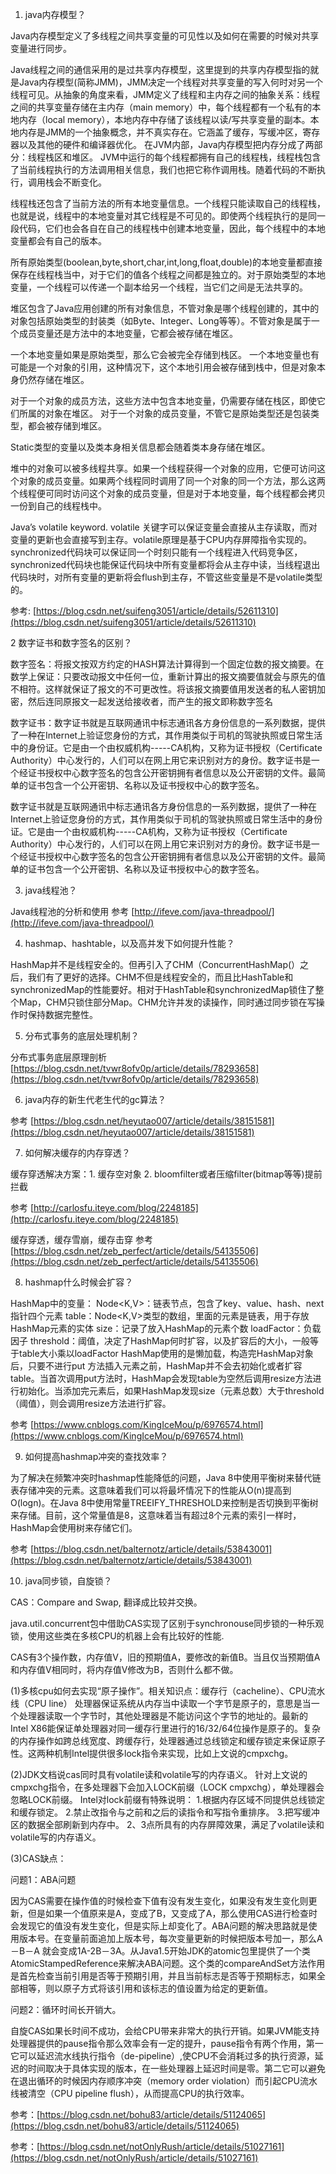 1. java内存模型？

Java内存模型定义了多线程之间共享变量的可见性以及如何在需要的时候对共享变量进行同步。

Java线程之间的通信采用的是过共享内存模型，这里提到的共享内存模型指的就是Java内存模型(简称JMM)，JMM决定一个线程对共享变量的写入何时对另一个线程可见。从抽象的角度来看，JMM定义了线程和主内存之间的抽象关系：线程之间的共享变量存储在主内存（main memory）中，每个线程都有一个私有的本地内存（local memory），本地内存中存储了该线程以读/写共享变量的副本。本地内存是JMM的一个抽象概念，并不真实存在。它涵盖了缓存，写缓冲区，寄存器以及其他的硬件和编译器优化。
在JVM内部，Java内存模型把内存分成了两部分：线程栈区和堆区。
JVM中运行的每个线程都拥有自己的线程栈，线程栈包含了当前线程执行的方法调用相关信息，我们也把它称作调用栈。随着代码的不断执行，调用栈会不断变化。

线程栈还包含了当前方法的所有本地变量信息。一个线程只能读取自己的线程栈，也就是说，线程中的本地变量对其它线程是不可见的。即使两个线程执行的是同一段代码，它们也会各自在自己的线程栈中创建本地变量，因此，每个线程中的本地变量都会有自己的版本。

所有原始类型(boolean,byte,short,char,int,long,float,double)的本地变量都直接保存在线程栈当中，对于它们的值各个线程之间都是独立的。对于原始类型的本地变量，一个线程可以传递一个副本给另一个线程，当它们之间是无法共享的。

堆区包含了Java应用创建的所有对象信息，不管对象是哪个线程创建的，其中的对象包括原始类型的封装类（如Byte、Integer、Long等等）。不管对象是属于一个成员变量还是方法中的本地变量，它都会被存储在堆区。

一个本地变量如果是原始类型，那么它会被完全存储到栈区。 
一个本地变量也有可能是一个对象的引用，这种情况下，这个本地引用会被存储到栈中，但是对象本身仍然存储在堆区。

对于一个对象的成员方法，这些方法中包含本地变量，仍需要存储在栈区，即使它们所属的对象在堆区。 
对于一个对象的成员变量，不管它是原始类型还是包装类型，都会被存储到堆区。

Static类型的变量以及类本身相关信息都会随着类本身存储在堆区。

堆中的对象可以被多线程共享。如果一个线程获得一个对象的应用，它便可访问这个对象的成员变量。如果两个线程同时调用了同一个对象的同一个方法，那么这两个线程便可同时访问这个对象的成员变量，但是对于本地变量，每个线程都会拷贝一份到自己的线程栈中。

Java’s volatile keyword. volatile 关键字可以保证变量会直接从主存读取，而对变量的更新也会直接写到主存。volatile原理是基于CPU内存屏障指令实现的。synchronized代码块可以保证同一个时刻只能有一个线程进入代码竞争区，synchronized代码块也能保证代码块中所有变量都将会从主存中读，当线程退出代码块时，对所有变量的更新将会flush到主存，不管这些变量是不是volatile类型的。

参考: [https://blog.csdn.net/suifeng3051/article/details/52611310](https://blog.csdn.net/suifeng3051/article/details/52611310)

2  数字证书和数字签名的区别？

数字签名：将报文按双方约定的HASH算法计算得到一个固定位数的报文摘要。在数学上保证：只要改动报文中任何一位，重新计算出的报文摘要值就会与原先的值不相符。这样就保证了报文的不可更改性。将该报文摘要值用发送者的私人密钥加密，然后连同原报文一起发送给接收者，而产生的报文即称数字签名

数字证书：数字证书就是互联网通讯中标志通讯各方身份信息的一系列数据，提供了一种在Internet上验证您身份的方式，其作用类似于司机的驾驶执照或日常生活中的身份证。它是由一个由权威机构-----CA机构，又称为证书授权（Certificate Authority）中心发行的，人们可以在网上用它来识别对方的身份。数字证书是一个经证书授权中心数字签名的包含公开密钥拥有者信息以及公开密钥的文件。最简单的证书包含一个公开密钥、名称以及证书授权中心的数字签名。

数字证书就是互联网通讯中标志通讯各方身份信息的一系列数据，提供了一种在Internet上验证您身份的方式，其作用类似于司机的驾驶执照或日常生活中的身份证。它是由一个由权威机构-----CA机构，又称为证书授权（Certificate Authority）中心发行的，人们可以在网上用它来识别对方的身份。数字证书是一个经证书授权中心数字签名的包含公开密钥拥有者信息以及公开密钥的文件。最简单的证书包含一个公开密钥、名称以及证书授权中心的数字签名。

3. java线程池？

Java线程池的分析和使用 参考 [http://ifeve.com/java-threadpool/](http://ifeve.com/java-threadpool/)

4. hashmap、hashtable，以及高并发下如何提升性能？

HashMap并不是线程安全的。但再引入了CHM（ConcurrentHashMap(）之后，我们有了更好的选择。CHM不但是线程安全的，而且比HashTable和synchronizedMap的性能要好。相对于HashTable和synchronizedMap锁住了整个Map，CHM只锁住部分Map。CHM允许并发的读操作，同时通过同步锁在写操作时保持数据完整性。

5. 分布式事务的底层处理机制？

分布式事务底层原理剖析 [https://blog.csdn.net/tvwr8ofv0p/article/details/78293658](https://blog.csdn.net/tvwr8ofv0p/article/details/78293658)

6. java内存的新生代老生代的gc算法？

参考 [https://blog.csdn.net/heyutao007/article/details/38151581](https://blog.csdn.net/heyutao007/article/details/38151581)

7. 如何解决缓存的内存穿透？

缓存穿透解决方案：1. 缓存空对象 2. bloomfilter或者压缩filter(bitmap等等)提前拦截
   
参考 [http://carlosfu.iteye.com/blog/2248185](http://carlosfu.iteye.com/blog/2248185)
   
缓存穿透，缓存雪崩，缓存击穿 参考 [https://blog.csdn.net/zeb_perfect/article/details/54135506](https://blog.csdn.net/zeb_perfect/article/details/54135506)

8. hashmap什么时候会扩容？

HashMap中的变量：
Node<K,V>：链表节点，包含了key、value、hash、next指针四个元素
table：Node<K,V>类型的数组，里面的元素是链表，用于存放HashMap元素的实体
size：记录了放入HashMap的元素个数
loadFactor：负载因子
threshold：阈值，决定了HashMap何时扩容，以及扩容后的大小，一般等于table大小乘以loadFactor
HashMap使用的是懒加载，构造完HashMap对象后，只要不进行put 方法插入元素之前，HashMap并不会去初始化或者扩容table。当首次调用put方法时，HashMap会发现table为空然后调用resize方法进行初始化。当添加完元素后，如果HashMap发现size（元素总数）大于threshold（阈值），则会调用resize方法进行扩容。

参考 [https://www.cnblogs.com/KingIceMou/p/6976574.html](https://www.cnblogs.com/KingIceMou/p/6976574.html)

9. 如何提高hashmap冲突的查找效率？

为了解决在频繁冲突时hashmap性能降低的问题，Java 8中使用平衡树来替代链表存储冲突的元素。这意味着我们可以将最坏情况下的性能从O(n)提高到O(logn)。在Java 8中使用常量TREEIFY_THRESHOLD来控制是否切换到平衡树来存储。目前，这个常量值是8，这意味着当有超过8个元素的索引一样时，HashMap会使用树来存储它们。

参考 [https://blog.csdn.net/balternotz/article/details/53843001](https://blog.csdn.net/balternotz/article/details/53843001)

10. java同步锁，自旋锁？

CAS：Compare and Swap, 翻译成比较并交换。 

java.util.concurrent包中借助CAS实现了区别于synchronouse同步锁的一种乐观锁，使用这些类在多核CPU的机器上会有比较好的性能.

CAS有3个操作数，内存值V，旧的预期值A，要修改的新值B。当且仅当预期值A和内存值V相同时，将内存值V修改为B，否则什么都不做。

(1)多核cpu如何去实现“原子操作”。相关知识点：缓存行（cacheline）、CPU流水线（CPU line）
处理器保证系统从内存当中读取一个字节是原子的，意思是当一个处理器读取一个字节时，其他处理器是不能访问这个字节的地址的。最新的Intel X86能保证单处理器对同一缓存行里进行的16/32/64位操作是原子的。复杂的内存操作如跨总线宽度、跨缓存行，处理器通过总线锁定和缓存锁定来保证原子性。这两种机制Intel提供很多lock指令来实现，比如上文说的cmpxchg。

(2)JDK文档说cas同时具有volatile读和volatile写的内存语义。
针对上文说的cmpxchg指令，在多处理器下会加入LOCK前缀（LOCK  cmpxchg），单处理器会忽略LOCK前缀。
Intel对lock前缀有特殊说明：
1.根据内存区域不同提供总线锁定和缓存锁定。
2.禁止改指令与之前和之后的读指令和写指令重排序。
3.把写缓冲区的数据全部刷新到内存中。
2、3点所具有的内存屏障效果，满足了volatile读和volatile写的内存语义。

(3)CAS缺点：

问题1：ABA问题

因为CAS需要在操作值的时候检查下值有没有发生变化，如果没有发生变化则更新，但是如果一个值原来是A，变成了B，又变成了A，那么使用CAS进行检查时会发现它的值没有发生变化，但是实际上却变化了。ABA问题的解决思路就是使用版本号。在变量前面追加上版本号，每次变量更新的时候把版本号加一，那么A－B－A 就会变成1A-2B－3A。从Java1.5开始JDK的atomic包里提供了一个类AtomicStampedReference来解决ABA问题。这个类的compareAndSet方法作用是首先检查当前引用是否等于预期引用，并且当前标志是否等于预期标志，如果全部相等，则以原子方式将该引用和该标志的值设置为给定的更新值。

问题2：循环时间长开销大。

自旋CAS如果长时间不成功，会给CPU带来非常大的执行开销。如果JVM能支持处理器提供的pause指令那么效率会有一定的提升，pause指令有两个作用，第一它可以延迟流水线执行指令（de-pipeline）,使CPU不会消耗过多的执行资源，延迟的时间取决于具体实现的版本，在一些处理器上延迟时间是零。第二它可以避免在退出循环的时候因内存顺序冲突（memory order violation）而引起CPU流水线被清空（CPU pipeline flush），从而提高CPU的执行效率。

参考：[https://blog.csdn.net/bohu83/article/details/51124065](https://blog.csdn.net/bohu83/article/details/51124065)

参考：[https://blog.csdn.net/notOnlyRush/article/details/51027161](https://blog.csdn.net/notOnlyRush/article/details/51027161)

